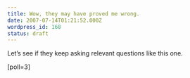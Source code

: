 ```yaml
---
title: Wow, they may have proved me wrong.
date: 2007-07-14T01:21:52.000Z
wordpress_id: 168
status: draft
---
```


Let’s see if they keep asking relevant questions like this one.

\[poll=3\]
